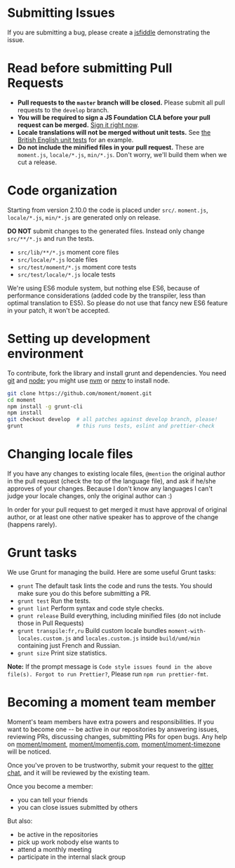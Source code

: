 Submitting Issues
=================

If you are submitting a bug, please create a [jsfiddle](http://jsfiddle.net/) demonstrating the issue.

Read before submitting Pull Requests
====================================

 * **Pull requests to the `master` branch will be closed.** Please submit all pull requests to the `develop` branch.
 * **You will be required to sign a JS Foundation CLA before your pull request can be merged.** [Sign it right now](https://cla.js.foundation/moment/moment).
 * **Locale translations will not be merged without unit tests.** See [the British English unit tests](https://github.com/moment/moment/blob/develop/src/test/locale/en-gb.js) for an example.
 * **Do not include the minified files in your pull request.** These are
   `moment.js`, `locale/*.js`, `min/*.js`. Don't worry, we'll build them when
   we cut a release.

Code organization
=================

Starting from version 2.10.0 the code is placed under `src/`.
`moment.js`, `locale/*.js`, `min/*.js` are generated only on release.

**DO NOT** submit changes to the generated files. Instead only change
`src/**/*.js` and run the tests.

* `src/lib/**/*.js` moment core files
* `src/locale/*.js` locale files
* `src/test/moment/*.js` moment core tests
* `src/test/locale/*.js` locale tests

We're using ES6 module system, but nothing else ES6, because of performance
considerations (added code by the transpiler, less than optimal translation to
ES5). So please do not use that fancy new ES6 feature in your patch, it won't
be accepted.

Setting up development environment
==================================

To contribute, fork the library and install grunt and dependencies. You need
[git](http://git-scm.com/) and
[node](http://nodejs.org/); you might use
[nvm](https://github.com/creationix/nvm) or
[nenv](https://github.com/ryuone/nenv) to install node.

```bash
git clone https://github.com/moment/moment.git
cd moment
npm install -g grunt-cli
npm install
git checkout develop  # all patches against develop branch, please!
grunt                 # this runs tests, eslint and prettier-check
```

Changing locale files
=====================

If you have any changes to existing locale files, `@mention` the original
author in the pull request (check the top of the language file), and ask if
he/she approves of your changes. Because I don't know any languages I can't
judge your locale changes, only the original author can :)

In order for your pull request to get merged it must have approval of original
author, or at least one other native speaker has to approve of the change
(happens rarely).

Grunt tasks
===========

We use Grunt for managing the build. Here are some useful Grunt tasks:

  * `grunt` The default task lints the code and runs the tests. You should make sure you do this before submitting a PR.
  * `grunt test` Run the tests.
  * `grunt lint` Perform syntax and code style checks.
  * `grunt release` Build everything, including minified files (do not include
    those in Pull Requests)
  * `grunt transpile:fr,ru` Build custom locale bundles `moment-with-locales.custom.js` and `locales.custom.js` inside `build/umd/min` containing just French and Russian.
  * `grunt size` Print size statistics.

**Note:** If the prompt message is `Code style issues found in the above file(s). Forgot to run Prettier?`, Please run `npm run prettier-fmt`. 

Becoming a moment team member
=============================

Moment's team members have extra powers and responsibilities. If you want to
become one -- be active in our repositories by answering issues, reviewing PRs,
discussing changes, submitting PRs for open bugs. Any help on
[moment/moment](https://github.com/moment/moment),
[moment/momentjs.com](https://github.com/moment/momentjs.com),
[moment/moment-timezone](https://github.com/moment/moment-timezone) will be
noticed.

Once you've proven to be trustworthy, submit your request to the
[gitter chat](https://gitter.im/moment/moment), and it will be reviewed by the
existing team.

Once you become a member:
* you can tell your friends
* you can close issues submitted by others

But also:
* be active in the repositories
* pick up work nobody else wants to
* attend a monthly meeting
* participate in the internal slack group
